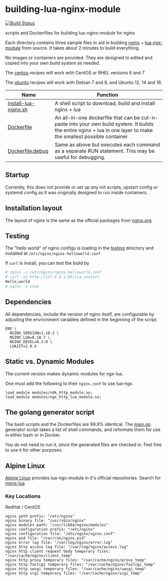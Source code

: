 # building-lua-nginx-module

[![Build Status](https://travis-ci.org/signalsciences/building-lua-nginx-module.svg?branch=master)](https://travis-ci.org/signalsciences/building-lua-nginx-module)

scripts and Dockerfiles for building lua-nginx-module for nginx

Each directory contains three sample files to aid in building [nginx](http://nginx.org) + [lua-ngx-module](https://github.com/openresty/lua-nginx-module) from source.  It takes about 2 minutes to build everything.

No images or containers are provided. They are designed to edited and copied
into your own build system as needed.

The [centos](/centos) recipes will work with CentOS or RHEL versions 6 and 7

The [ubuntu](/ubuntu) recipes will work with Debian 7 and 8, and Ubuntu 12, 14 and 16.


| Name    | Function |
|---------|----------|
| [install-lua-nginx.sh](/centos/install-lua-nginx.sh) | A shell script to download, build and install nginx + lua |
| [Dockerfile](/centos/Dockerfile) | An all-in-one dockerfile that can be cut-n-paste into your own build system.  It builds the entire nginx + lua in one layer to make the smallest possible container |
| [Dockerfile.debug](/centos/Dockerfile.debug) | Same as above but executes each command as a separate RUN statement.  This may be useful for debugging. |

## Startup

Currently, this does not provide or set up any init scripts, upstart config or systemd config as it was originally designed to run inside containers.

## Installation layout

The layout of nginx is the same as the official packages from [nginx.org](http://nginx.org/en/linux_packages.html).

## Testing

The "hello world" of nginx configs is loading in the [testing](/testing) directory and installed at `/etc/nginx/nginx-helloworld.conf`.

If `curl` is install, you can test the build by

```bash
# nginx -c /etc/nginx/nginx-helloworld.conf
# curl -sS http://127.0.0.1:80/lua_content
Hello,world
# nginx -s stop
```

## Dependencies

All dependencies, include the version of nginx itself, are configurable by adjusting the environment variables defined in the beginning of the script.

```
ENV \
  NGINX_VERSION=1.10.2 \
  NGINX_LUA=0.10.7 \
  NGINX_DEVEL=0.3.0 \
  LUAJIT=2.0.4
```

## Static vs. Dynamic Modules

The current version makes dynamic modules for ngx-lua. 

One must add the following to their `nginx.conf` to use lua-ngx.

```
load_module modules/ndk_http_module.so; 
load_module modules/ngx_http_lua_module.so;
```

## The golang generator script

The bash scripts and the Dockerfiles are 99.9% identical.  The [main.go](/main.go) generator script takes a list of shell commands, and reformats them for use in either bash or in Docker.

You do not need to run it, since the generated files are checked in.  Feel free to use it for other purposes.

## Alpine Linux

[Alpine Linux](http://alpinelinux.org) provides lua-ngx-module in it's official repositories.  Search for [nginx-lua](http://pkgs.alpinelinux.org/packages?name=nginx-lua&branch=&repo=&arch=&maintainer=)

### Key Locations

RedHat / CentOS

```
nginx path prefix: "/etc/nginx"
nginx binary file: "/usr/sbin/nginx"
nginx modules path: "/usr/lib64/nginx/modules"
nginx configuration prefix: "/etc/nginx"
nginx configuration file: "/etc/nginx/nginx.conf"
nginx pid file: "/var/run/nginx.pid"
nginx error log file: "/var/log/nginx/error.log"
nginx http access log file: "/var/log/nginx/access.log"
nginx http client request body temporary files: "/var/cache/nginx/client_temp"
nginx http proxy temporary files: "/var/cache/nginx/proxy_temp"
nginx http fastcgi temporary files: "/var/cache/nginx/fastcgi_temp"
nginx http uwsgi temporary files: "/var/cache/nginx/uwsgi_temp"
nginx http scgi temporary files: "/var/cache/nginx/scgi_temp"
```

